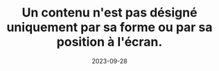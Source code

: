---
N: '179'
Rubrique: Présentation
title: Un contenu n'est pas désigné uniquement par sa forme ou par sa position à
  l'écran.
detail: Un contenu n'est pas désigné uniquement par sa forme ou par sa position  à l'écran.
abstract: 
categories: [" Présentation"]
agrege: O4179-E059
opquast: '4 179'
indiceebook: '59'
description: "Règle n° 059"
weight:  059
actif: '1'
layout: rules
date: 2023-09-28
tags: ["", ""]
objectif: ["", ""]
Meo: [""]
Controle: ""
Source: ["Opquast"]
Referential: [""]
Steps: ["", ""]
---